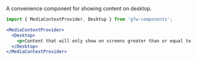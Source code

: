 A convenience component for showing content on desktop.

```jsx static
import { MediaContextProvider, Desktop } from 'gfw-components';

<MediaContextProvider>
  <Desktop>
    <p>Content that will only show on screens greater than or equal to 768px.</p>
  </Desktop>
</MediaContextProvider>
```